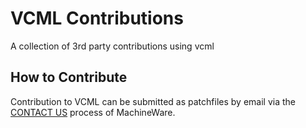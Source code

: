 # VCML Contributions
A collection of 3rd party contributions using vcml

## How to Contribute

Contribution to VCML can be submitted as patchfiles by email via the [CONTACT US](https://www.machineware.de/) process of MachineWare.
